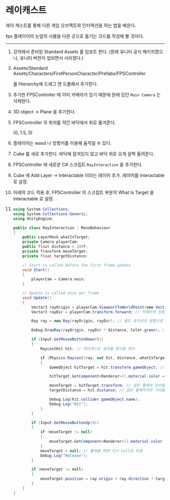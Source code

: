 # 레이캐스트

레이 캐스트를 통해 다른 게임 오브젝트와 인터렉션을 하는 법을 배운다.

fps 플레이어의 눈앞의 사물을 다른 곳으로 옮기는 코드를 작성해 볼 것이다.

---

1. 강의에서 준비된 Standard Assets 를 임포트 한다. (원래 유니티 공식 패키지였으나, 유니티 버전이 업되면서 사라졌다.)

2. Assets/Standard Assets/Characters/FirstPersonCharacter/Prefabs/FPSController

   를 Hierarchy에 드래그 앤 드롭해서 추가한다.

3. 추가한 FPSController 에 이미 카메라가 있기 때문에 원래 있던 `Main Camera` 는 삭제한다.

4. 3D object -> Plane 을 추가한다.

5. FPSController 의 위치를 약간 바닥에서 위로 옮겨준다.

   (0, 1.5, 0)

6. 플레이어는 wasd 나 방향키를 이용해 움직일 수 있다.

7. Cube 를 새로 추가한다. 바닥에 잠겨있지 않고 바닥 위로 오게 살짝 올려준다.

8. FPSController 에 새로운 C# 스크립트 `RayInteraction` 을 추가한다.

9. Cube 에 Add Layer -> Interactable 이라는 레이어 추가. 레이어를 Interactable 로 설정.

10. 아래의 코드 적용 후, FPSController 의 스크립트 부분의 What Is Target 을 Interactable 로 설정.

11. ```c#
    using System.Collections;
    using System.Collections.Generic;
    using UnityEngine;
    
    public class RayInteraction : MonoBehaviour
    {
        public LayerMask whatIsTarget;
        private Camera playerCam;
        public float distance = 100f;
        private Transform moveTarget;
        private float targetDistance;
    
        // Start is called before the first frame update
        void Start()
        {
            playerCam = Camera.main;
        }
    
        // Update is called once per frame
        void Update()
        {
            Vector3 rayOrigin = playerCam.ViewportToWorldPoint(new Vector3(0.5f, 0.5f, 0)); // 화면상의 점을 찍으면 월드 포지션으로 변환 (0.5면 중앙, 마지막 파라미터는 카메라의 깊이)
            Vector3 rayDir = playerCam.transform.forward; // 카메라의 방향 벡터를 받아옴
    
            Ray ray = new Ray(rayOrigin, rayDir); // 월드 포지션과 방향으로 레이를 생성
    
            Debug.DrawRay(rayOrigin, rayDir * distance, Color.green); // 레이를 그리고 색을 초록색으로 바꿈
    
            if (Input.GetMouseButtonDown(0))
            {
                RaycastHit hit; // 레이캐스트 결과를 받아올 변수
    
                if (Physics.Raycast(ray, out hit, distance, whatIsTarget)) // 광선을 쏴서 어떤 물체가 걸리면 true
                {
                    GameObject hitTarget = hit.transform.gameObject; // 걸린 물체를 받아옴
    
                    hitTarget.GetComponent<Renderer>().material.color = Color.red; // 걸린 물체의 색을 빨간색으로 바꿈
    
                    moveTarget = hitTarget.transform; // 걸린 물체의 위치를 받아옴
                    targetDistance = hit.distance; // 걸린 물체까지의 거리를 받아옴
    
                    Debug.Log(hit.collider.gameObject.name);
                    Debug.Log("Hit"); 
                }
            }
    
            if (Input.GetMouseButtonUp(0))
            {
                if (moveTarget != null)
                {
                    moveTarget.GetComponent<Renderer>().material.color = Color.white; // 물체의 색을 흰색으로 바꿈
                }
                moveTarget = null; // 물체를 떼면 다시 null로 바꿈
                Debug.Log("Release");
            }
    
            if (moveTarget != null)
            {
                moveTarget.position = ray.origin + ray.direction * targetDistance; // 시선이 닿는 곳에, 거리를 유지한채로 이동
            }
        }
    }
    
    ```

    